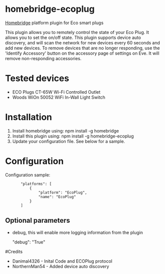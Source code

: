 # homebridge-ecoplug
[Homebridge](https://github.com/nfarina/homebridge) platform plugin for Eco smart plugs

This plugin allows you to remotely control the state of your Eco Plug.  It allows
you to set the on/off state.  This plugin supports device auto discovery, and
will scan the network for new devices every 60 seconds and add new devices.  To
remove devices that are no longer responding, use the 'Identify Accessory' button
on the accessory page of settings on Eve.  It will remove non-responding accessories.

# Tested devices

- ECO Plugs CT-65W Wi-Fi Controlled Outlet
- Woods WiOn 50052 WiFi In-Wall Light Switch

# Installation

1. Install homebridge using: npm install -g homebridge
2. Install this plugin using: npm install -g homebridge-ecoplug
3. Update your configuration file. See below for a sample.

# Configuration

Configuration sample:

 ```
        "platforms": [
            {
                "platform": "EcoPlug",
                "name": "EcoPlug"
            }
        ]
```
## Optional parameters

- debug, this will enable more logging information from the plugin

  "debug": "True"

#Credits

- Danimal4326   - Inital Code and ECOPlug protocol
- NorthernMan54 - Added device auto discovery
